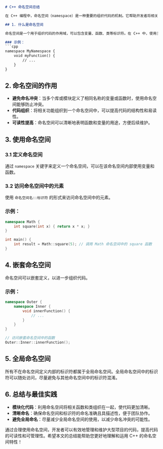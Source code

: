 ```markdown
# C++ 命名空间总结

在 C++ 编程中，命名空间（namespace）是一种重要的组织代码的机制。它帮助开发者将相关的功能模块化，避免命名冲突，提高代码的可读性和维护性。本文将对命名空间的概念、用法及其在实际开发中的优势进行总结。

## 1. 什么是命名空间

命名空间是一个用于组织代码的作用域，可以包含变量、函数、类等标识符。在 C++ 中，使用关键字 `namespace` 来定义命名空间。

### 示例：
​```cpp
namespace MyNamespace {
    void myFunction() {
        // ...
    }
}
```

## 2. 命名空间的作用

- **避免命名冲突**：当多个库或模块定义了相同名称的变量或函数时，使用命名空间能够防止冲突。
- **代码组织**：将相关功能组织到一个命名空间中，可以提高代码的结构性和易读性。
- **可读性提高**：命名空间可以清晰地表明函数和变量的用途，方便后续维护。

## 3. 使用命名空间

### 3.1 定义命名空间
通过 `namespace` 关键字来定义一个命名空间，可以在该命名空间内部使用变量和函数。

### 3.2 访问命名空间中的元素
使用 `命名空间名::标识符` 的形式来访问命名空间中的元素。

### 示例：
```cpp
namespace Math {
    int square(int x) { return x * x; }
}

int main() {
    int result = Math::square(5); // 调用 Math 命名空间中的 square 函数
}
```

## 4. 嵌套命名空间

命名空间可以嵌套定义，以进一步组织代码。

### 示例：
```cpp
namespace Outer {
    namespace Inner {
        void innerFunction() {
            // ...
        }
    }
}

// 访问嵌套命名空间中的函数
Outer::Inner::innerFunction();
```

## 5. 全局命名空间

所有不在命名空间定义内部的标识符都属于全局命名空间。全局命名空间中的标识符可以随处访问，尽量避免与其他命名空间中的标识符混淆。

## 6. 总结与最佳实践

- **模块化代码**：利用命名空间将相关函数和类组织在一起，使代码更加清晰。
- **清晰命名**：确保命名空间和标识符的命名准确且具描述性，便于团队协作。
- **避免全局命名**：尽量减少全局命名空间的使用，以减少命名冲突的可能性。

通过合理使用命名空间，开发者可以有效地管理和维护大型项目的代码，提高代码的可读性和可管理性。希望本文的总结能帮助您更好地理解和运用 C++ 的命名空间特性！

```

```